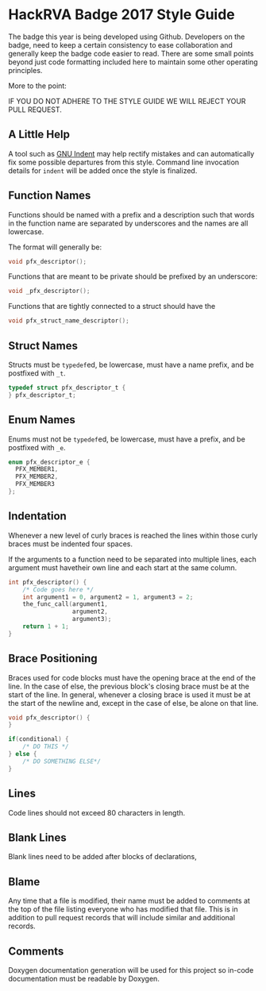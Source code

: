# HackRVA Badge 2017 Style Guide

The badge this year is being developed using Github. Developers on the badge, 
need to keep a certain consistency to ease collaboration and generally keep the
badge code easier to read. There are some small points beyond just code 
formatting included here to maintain some other operating principles.

More to the point:

IF YOU DO NOT ADHERE TO THE STYLE GUIDE WE WILL REJECT YOUR PULL REQUEST.

## A Little Help

A tool such as [GNU Indent](https://www.gnu.org/software/indent/) may help 
rectify mistakes and can automatically fix some possible departures from this
style. Command line invocation details for `indent` will be added once the
style is finalized.

## Function Names

Functions should be named with a prefix and a description such that words
in the function name are separated by underscores and the names are all
lowercase.

The format will generally be:

```C
void pfx_descriptor();
```

Functions that are meant to be private should be prefixed by an underscore:

```C
void _pfx_descriptor();
```

Functions that are tightly connected to a struct should have the 

```C
void pfx_struct_name_descriptor();
```

## Struct Names

Structs must be `typedef`ed, be lowercase, must have a name prefix, and be postfixed with 
`_t`.

```C
typedef struct pfx_descriptor_t {
} pfx_descriptor_t;
```

## Enum Names

Enums must not be `typedef`ed, be lowercase, must have a prefix, and be 
postfixed with `_e`.

```C
enum pfx_descriptor_e {
  PFX_MEMBER1,
  PFX_MEMBER2,
  PFX_MEMBER3
};
```

## Indentation

Whenever a new level of curly braces is reached the lines within those curly
braces must be indented four spaces.

If the arguments to a function need to be separated into multiple lines, 
each argument must havetheir own line and each start at the same column.

```C
int pfx_descriptor() {
    /* Code goes here */
    int argument1 = 0, argument2 = 1, argument3 = 2;
    the_func_call(argument1,
                  argument2,
                  argument3);
    return 1 + 1;
}
```

## Brace Positioning

Braces used for code blocks must have the opening brace at the end of the 
line. In the case of else, the previous block's closing brace must be at
the start of the line. In general, whenever a closing brace is used it must
be at the start of the newline and, except in the case of else, be alone on
that line.

```C
void pfx_descriptor() {
}

if(conditional) {
    /* DO THIS */
} else {
    /* DO SOMETHING ELSE*/
}
```

## Lines

Code lines should not exceed 80 characters in length.

## Blank Lines

Blank lines need to be added after blocks of declarations, 

## Blame

Any time that a file is modified, their name must be added to comments at 
the top of the file listing everyone who has modified that file. This is
in addition to pull request records that will include similar and additional
records.

## Comments

Doxygen documentation generation will be used for this project so in-code
documentation must be readable by Doxygen.


